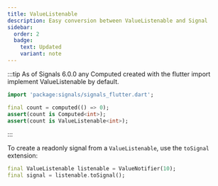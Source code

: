 ```yaml
---
title: ValueListenable
description: Easy conversion between ValueListenable and Signal
sidebar:
  order: 2
  badge:
    text: Updated
    variant: note
---
```


:::tip
As of Signals 6.0.0 any Computed created with the flutter import implement ValueListenable by default.

```dart
import 'package:signals/signals_flutter.dart';

final count = computed(() => 0);
assert(count is Computed<int>);
assert(count is ValueListenable<int>);
```
:::

To create a readonly signal from a `ValueListenable`, use the `toSignal` extension:

```dart
final ValueListenable listenable = ValueNotifier(10);
final signal = listenable.toSignal();
```
